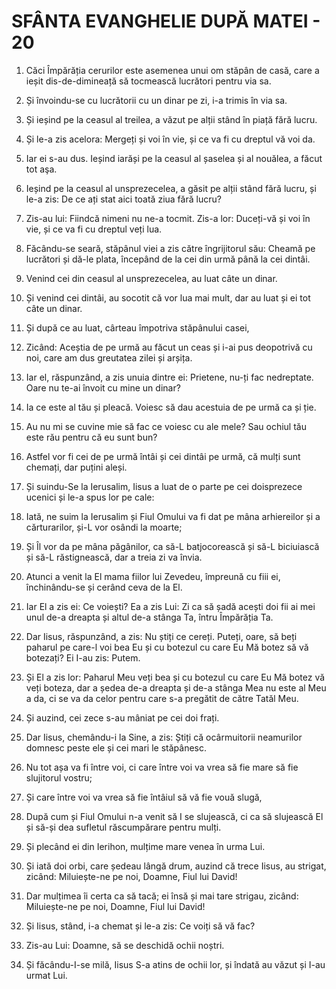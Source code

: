 # SFÂNTA EVANGHELIE DUPĂ MATEI - 20

<!-- CAP. 20 Pilda despre lucrătorii tocmiți la vie. A treia vestire a Patimilor. Cererea fiilor lui Zevedeu. Cearta pentru întâietate. Vindecarea celor doi orbi. -->

1. Căci Împărăția cerurilor este asemenea unui om stăpân de casă, care a ieșit dis-de-dimineață să tocmească lucrători pentru via sa.

2. Și învoindu-se cu lucrătorii cu un dinar pe zi, i-a trimis în via sa.

3. Și ieșind pe la ceasul al treilea, a văzut pe alții stând în piață fără lucru.

4. Și le-a zis acelora: Mergeți și voi în vie, și ce va fi cu dreptul vă voi da.

5. Iar ei s-au dus. Ieșind iarăși pe la ceasul al șaselea și al nouălea, a făcut tot aşa.

6. Ieșind pe la ceasul al unsprezecelea, a găsit pe alții stând fără lucru, și le-a zis: De ce ați stat aici toată ziua fără lucru?

7. Zis-au lui: Fiindcă nimeni nu ne-a tocmit. Zis-a lor: Duceți-vă și voi în vie, și ce va fi cu dreptul veți lua.

8. Făcându-se seară, stăpânul viei a zis către îngrijitorul său: Cheamă pe lucrători și dă-le plata, începând de la cei din urmă până la cei dintâi.

9. Venind cei din ceasul al unsprezecelea, au luat câte un dinar.

10. Și venind cei dintâi, au socotit că vor lua mai mult, dar au luat și ei tot câte un dinar.

11. Și după ce au luat, cârteau împotriva stăpânului casei,

12. Zicând: Aceștia de pe urmă au făcut un ceas și i-ai pus deopotrivă cu noi, care am dus greutatea zilei și arșița.

13. Iar el, răspunzând, a zis unuia dintre ei: Prietene, nu-ți fac nedreptate. Oare nu te-ai învoit cu mine un dinar?

14. Ia ce este al tău și pleacă. Voiesc să dau acestuia de pe urmă ca și ție.

15. Au nu mi se cuvine mie să fac ce voiesc cu ale mele? Sau ochiul tău este rău pentru că eu sunt bun?

16. Astfel vor fi cei de pe urmă întâi și cei dintâi pe urmă, că mulți sunt chemați, dar puțini aleși.

17. Și suindu-Se la Ierusalim, Iisus a luat de o parte pe cei doisprezece ucenici și le-a spus lor pe cale:

18. Iată, ne suim la Ierusalim și Fiul Omului va fi dat pe mâna arhiereilor și a cărturarilor, și-L vor osândi la moarte;

19. Și Îl vor da pe mâna păgânilor, ca să-L batjocorească și să-L biciuiască și să-L răstignească, dar a treia zi va învia.

20. Atunci a venit la El mama fiilor lui Zevedeu, împreună cu fiii ei, închinându-se și cerând ceva de la El.

21. Iar El a zis ei: Ce voiești? Ea a zis Lui: Zi ca să șadă acești doi fii ai mei unul de-a dreapta și altul de-a stânga Ta, întru Împărăția Ta.

22. Dar Iisus, răspunzând, a zis: Nu știți ce cereți. Puteți, oare, să beți paharul pe care-l voi bea Eu și cu botezul cu care Eu Mă botez să vă botezați? Ei I-au zis: Putem.

23. Și El a zis lor: Paharul Meu veți bea și cu botezul cu care Eu Mă botez vă veți boteza, dar a ședea de-a dreapta și de-a stânga Mea nu este al Meu a da, ci se va da celor pentru care s-a pregătit de către Tatăl Meu.

24. Și auzind, cei zece s-au mâniat pe cei doi frați.

25. Dar Iisus, chemându-i la Sine, a zis: Știți că ocârmuitorii neamurilor domnesc peste ele și cei mari le stăpânesc.

26. Nu tot așa va fi între voi, ci care între voi va vrea să fie mare să fie slujitorul vostru;

27. Și care între voi va vrea să fie întâiul să vă fie vouă slugă,

28. După cum și Fiul Omului n-a venit să I se slujească, ci ca să slujească El și să-și dea sufletul răscumpărare pentru mulți.

29. Și plecând ei din Ierihon, mulțime mare venea în urma Lui.

30. Și iată doi orbi, care ședeau lângă drum, auzind că trece Iisus, au strigat, zicând: Miluiește-ne pe noi, Doamne, Fiul lui David!

31. Dar mulțimea îi certa ca să tacă; ei însă și mai tare strigau, zicând: Miluiește-ne pe noi, Doamne, Fiul lui David!

32. Și Iisus, stând, i-a chemat și le-a zis: Ce voiți să vă fac?

33. Zis-au Lui: Doamne, să se deschidă ochii noștri.

34. Și făcându-I-se milă, Iisus S-a atins de ochii lor, și îndată au văzut și I-au urmat Lui.

